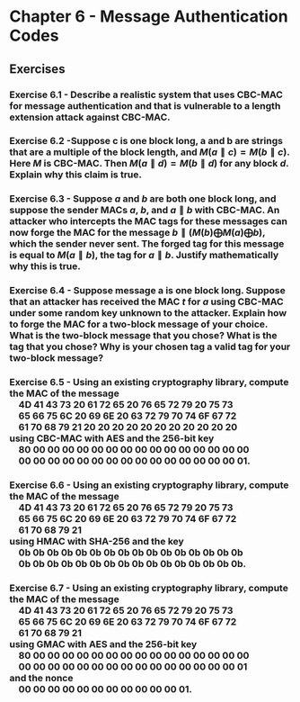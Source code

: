 # Chapter 6 - Message Authentication Codes

## Exercises

### Exercise 6.1 - Describe a realistic system that uses CBC-MAC for message authentication and that is vulnerable to a length extension attack against CBC-MAC.

> 

### Exercise 6.2 -Suppose c is one block long, a and b are strings that are a multiple of the block length, and $M(a\parallel c)=M(b\parallel c)$. Here $M$ is CBC-MAC. Then $M(a\parallel d)=M(b\parallel d)$ for any block $d$. Explain why this claim is true.

> 

### Exercise 6.3 - Suppose $a$ and $b$ are both one block long, and suppose the sender MACs $a$, $b$, and $a\parallel b$ with CBC-MAC. An attacker who intercepts the MAC tags for these messages can now forge the MAC for the message $b\parallel (M(b)\bigoplus M(a)\bigoplus b)$, which the sender never sent. The forged tag for this message is equal to $M(a\parallel b)$, the tag for $a\parallel b$. Justify mathematically why this is true.

> 

### Exercise 6.4 - Suppose message a is one block long. Suppose that an attacker has received the MAC $t$ for $a$ using CBC-MAC under some random key unknown to the attacker. Explain how to forge the MAC for a two-block message of your choice. What is the two-block message that you chose? What is the tag that you chose? Why is your chosen tag a valid tag for your two-block message?

> 

### Exercise 6.5 - Using an existing cryptography library, compute the MAC of the message<br/>&emsp;4D 41 43 73 20 61 72 65 20 76 65 72 79 20 75 73<br/>&emsp;65 66 75 6C 20 69 6E 20 63 72 79 70 74 6F 67 72<br/>&emsp;61 70 68 79 21 20 20 20 20 20 20 20 20 20 20 20<br/>using CBC-MAC with AES and the 256-bit key<br/>&emsp;80 00 00 00 00 00 00 00 00 00 00 00 00 00 00 00<br/>&emsp;00 00 00 00 00 00 00 00 00 00 00 00 00 00 00 01.

> 

### Exercise 6.6 - Using an existing cryptography library, compute the MAC of the message<br/>&emsp;4D 41 43 73 20 61 72 65 20 76 65 72 79 20 75 73<br/>&emsp;65 66 75 6C 20 69 6E 20 63 72 79 70 74 6F 67 72<br/>&emsp;61 70 68 79 21<br/>using HMAC with SHA-256 and the key<br/>&emsp;0b 0b 0b 0b 0b 0b 0b 0b 0b 0b 0b 0b 0b 0b 0b 0b<br/>&emsp;0b 0b 0b 0b 0b 0b 0b 0b 0b 0b 0b 0b 0b 0b 0b 0b.

> 

### Exercise 6.7 - Using an existing cryptography library, compute the MAC of the message<br/>&emsp;4D 41 43 73 20 61 72 65 20 76 65 72 79 20 75 73<br/>&emsp;65 66 75 6C 20 69 6E 20 63 72 79 70 74 6F 67 72<br/>&emsp;61 70 68 79 21<br/>using GMAC with AES and the 256-bit key<br/>&emsp;80 00 00 00 00 00 00 00 00 00 00 00 00 00 00 00<br/>&emsp;00 00 00 00 00 00 00 00 00 00 00 00 00 00 00 01<br/>and the nonce<br/>&emsp;00 00 00 00 00 00 00 00 00 00 00 01.

> 
